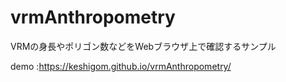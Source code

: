 # vrmAnthropometry

VRMの身長やポリゴン数などをWebブラウザ上で確認するサンプル

demo :https://keshigom.github.io/vrmAnthropometry/
